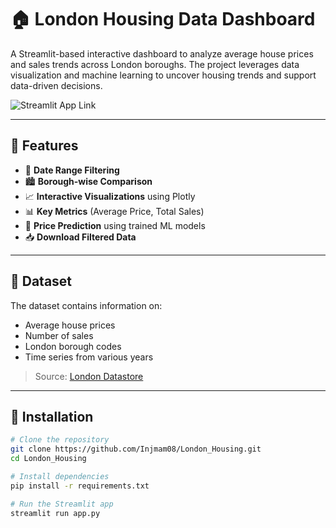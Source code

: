 # 🏠 London Housing Data Dashboard

A Streamlit-based interactive dashboard to analyze average house prices and sales trends across London boroughs. The project leverages data visualization and machine learning to uncover housing trends and support data-driven decisions.

![Streamlit App Link](https://user-images.githubusercontent.com/your-screenshot-url) <!-- Optional: Replace with your screenshot URL -->

---

## 📌 Features

- 📅 **Date Range Filtering**  
- 🏙️ **Borough-wise Comparison**  
- 📈 **Interactive Visualizations** using Plotly  
- 📊 **Key Metrics** (Average Price, Total Sales)  
- 🤖 **Price Prediction** using trained ML models  
- 📥 **Download Filtered Data**

---

## 🧾 Dataset

The dataset contains information on:
- Average house prices
- Number of sales
- London borough codes
- Time series from various years

> Source: [London Datastore](https://data.london.gov.uk/dataset/average-house-prices)

---

## 🚀 Installation

```bash
# Clone the repository
git clone https://github.com/Injmam08/London_Housing.git
cd London_Housing

# Install dependencies
pip install -r requirements.txt

# Run the Streamlit app
streamlit run app.py
